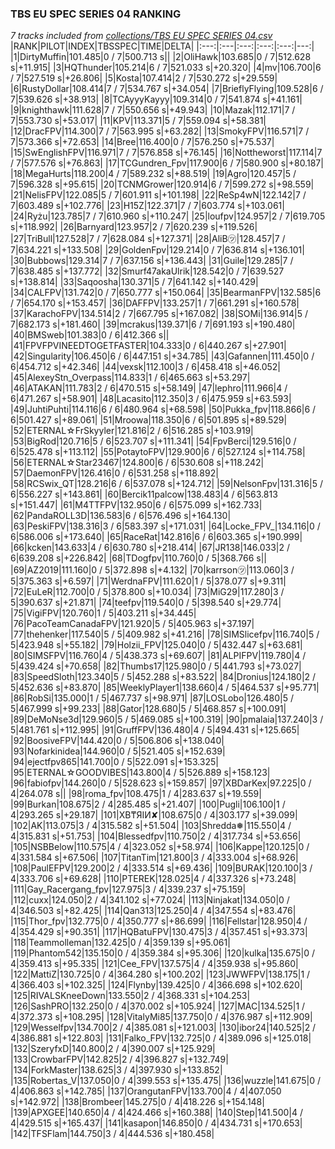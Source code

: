 ### TBS EU SPEC SERIES 04 RANKING
*7 tracks included from [collections/TBS EU SPEC SERIES 04.csv](/collections/TBS%20EU%20SPEC%20SERIES%2004.csv)*
|RANK|PILOT|INDEX|TBSSPEC|TIME|DELTA|
|:---:|:---|:---:|:---:|:---:|---:|
|1|DirtyMuffin|101.485|0 / 7|500.713 s||
|2|OliHawk|103.685|0 / 7|512.628 s|+11.915|
|3|HQThunder|105.214|6 / 7|521.033 s|+20.320|
|4|mv|106.700|6 / 7|527.519 s|+26.806|
|5|Kosta|107.414|2 / 7|530.272 s|+29.559|
|6|RustyDollar|108.414|7 / 7|534.767 s|+34.054|
|7|BrieflyFlying|109.528|6 / 7|539.626 s|+38.913|
|8|TCAyyyKayyy|109.314|0 / 7|541.874 s|+41.161|
|9|knighthawk|111.628|7 / 7|550.656 s|+49.943|
|10|Mazak|112.171|7 / 7|553.730 s|+53.017|
|11|KPV|113.371|5 / 7|559.094 s|+58.381|
|12|DracFPV|114.300|7 / 7|563.995 s|+63.282|
|13|SmokyFPV|116.571|7 / 7|573.366 s|+72.653|
|14|Bree|116.400|0 / 7|576.250 s|+75.537|
|15|SwEnglishFPV|116.971|7 / 7|576.858 s|+76.145|
|16|Nottheworst|117.114|7 / 7|577.576 s|+76.863|
|17|TCGundren_Fpv|117.900|6 / 7|580.900 s|+80.187|
|18|MegaHurts|118.200|4 / 7|589.232 s|+88.519|
|19|Agro|120.457|5 / 7|596.328 s|+95.615|
|20|TCNMGrower|120.914|6 / 7|599.272 s|+98.559|
|21|NelisFPV|122.085|5 / 7|601.911 s|+101.198|
|22|ReSp4wN|122.142|7 / 7|603.489 s|+102.776|
|23|H15Z|122.371|7 / 7|603.774 s|+103.061|
|24|Ryżu|123.785|7 / 7|610.960 s|+110.247|
|25|loufpv|124.957|2 / 7|619.705 s|+118.992|
|26|Barnyard|123.957|2 / 7|620.239 s|+119.526|
|27|TriBull|127.528|7 / 7|628.084 s|+127.371|
|28|AliB㋡|128.457|7 / 7|634.221 s|+133.508|
|29|GoldenFpv|129.214|0 / 7|636.814 s|+136.101|
|30|Bubbows|129.314|7 / 7|637.156 s|+136.443|
|31|Guile|129.285|7 / 7|638.485 s|+137.772|
|32|Smurf47akaUlrik|128.542|0 / 7|639.527 s|+138.814|
|33|Saqoosha|130.371|5 / 7|641.142 s|+140.429|
|34|CALFPV|131.742|0 / 7|650.777 s|+150.064|
|35|BearmanFPV|132.585|6 / 7|654.170 s|+153.457|
|36|DAFFPV|133.257|1 / 7|661.291 s|+160.578|
|37|KarachoFPV|134.514|2 / 7|667.795 s|+167.082|
|38|SOMi|136.914|5 / 7|682.173 s|+181.460|
|39|mcrakus|139.371|6 / 7|691.193 s|+190.480|
|40|BMSweb|101.383|0 / 6|412.366 s||
|41|FPVFPVINEEDTOGETFASTER|104.333|0 / 6|440.267 s|+27.901|
|42|Singularity|106.450|6 / 6|447.151 s|+34.785|
|43|Gafannen|111.450|0 / 6|454.712 s|+42.346|
|44|vexsk|112.100|3 / 6|458.418 s|+46.052|
|45|AlexeyStn_Overpass|114.833|1 / 6|465.663 s|+53.297|
|46|ATAKAN|111.783|2 / 6|470.515 s|+58.149|
|47|lephro|111.966|4 / 6|471.267 s|+58.901|
|48|Lacasito|112.350|3 / 6|475.959 s|+63.593|
|49|JuhtiPuhti|114.116|6 / 6|480.964 s|+68.598|
|50|Pukka_fpv|118.866|6 / 6|501.427 s|+89.061|
|51|Mroowa|118.350|6 / 6|501.895 s|+89.529|
|52|ETERNAL☆FrSkyyler|121.816|2 / 6|516.285 s|+103.919|
|53|BigRod|120.716|5 / 6|523.707 s|+111.341|
|54|FpvBerci|129.516|0 / 6|525.478 s|+113.112|
|55|PotaytoFPV|129.900|6 / 6|527.124 s|+114.758|
|56|ETERNAL☆Star23467|124.800|6 / 6|530.608 s|+118.242|
|57|DaemonFPV|126.416|0 / 6|531.258 s|+118.892|
|58|RCSwix_QT|128.216|6 / 6|537.078 s|+124.712|
|59|NelsonFpv|131.316|5 / 6|556.227 s|+143.861|
|60|Bercik11palcow|138.483|4 / 6|563.813 s|+151.447|
|61|M4TTFPV|132.950|6 / 6|575.099 s|+162.733|
|62|PandaROLL3D|136.583|6 / 6|576.496 s|+164.130|
|63|PeskiFPV|138.316|3 / 6|583.397 s|+171.031|
|64|Locke_FPV_|134.116|0 / 6|586.006 s|+173.640|
|65|RaceRat|142.816|6 / 6|603.365 s|+190.999|
|66|kcken|143.633|4 / 6|630.780 s|+218.414|
|67|JR138|146.033|2 / 6|639.208 s|+226.842|
|68|TDogfpv|110.760|0 / 5|368.766 s||
|69|AZ2019|111.160|0 / 5|372.898 s|+4.132|
|70|karrson㋡|113.060|3 / 5|375.363 s|+6.597|
|71|WerdnaFPV|111.620|1 / 5|378.077 s|+9.311|
|72|EuLeR|112.700|0 / 5|378.800 s|+10.034|
|73|MiG29|117.280|3 / 5|390.637 s|+21.871|
|74|teefpv|119.540|0 / 5|398.540 s|+29.774|
|75|VigiFPV|120.760|1 / 5|403.211 s|+34.445|
|76|PacoTeamCanadaFPV|121.920|5 / 5|405.963 s|+37.197|
|77|thehenker|117.540|5 / 5|409.982 s|+41.216|
|78|SIMSlicefpv|116.740|5 / 5|423.948 s|+55.182|
|79|Holzii_FPV|125.040|0 / 5|432.447 s|+63.681|
|80|SIMSFPV|116.760|4 / 5|438.373 s|+69.607|
|81|ALPIFPV|119.780|4 / 5|439.424 s|+70.658|
|82|Thumbs17|125.980|0 / 5|441.793 s|+73.027|
|83|SpeedSloth|123.340|5 / 5|452.288 s|+83.522|
|84|Dronius|124.180|2 / 5|452.636 s|+83.870|
|85|WeeklyPlayer1|138.660|4 / 5|464.537 s|+95.771|
|86|RobSi|135.000|1 / 5|467.737 s|+98.971|
|87|LOSLobo|126.480|5 / 5|467.999 s|+99.233|
|88|Gator|128.680|5 / 5|468.857 s|+100.091|
|89|DeMoNse3d|129.960|5 / 5|469.085 s|+100.319|
|90|pmalaia|137.240|3 / 5|481.761 s|+112.995|
|91|GruffFPV|136.480|4 / 5|494.431 s|+125.665|
|92|BoosiveFPV|144.420|0 / 5|506.806 s|+138.040|
|93|Nofarkinidea|144.960|0 / 5|521.405 s|+152.639|
|94|ejectfpv865|141.700|0 / 5|522.091 s|+153.325|
|95|ETERNAL☆GOODVIBES|143.800|4 / 5|526.889 s|+158.123|
|96|fabiofpv|144.260|0 / 5|528.623 s|+159.857|
|97|XBDarKex|97.225|0 / 4|264.078 s||
|98|roma_fpv|108.475|1 / 4|283.637 s|+19.559|
|99|Burkan|108.675|2 / 4|285.485 s|+21.407|
|100|Pugli|106.100|1 / 4|293.265 s|+29.187|
|101|XB₸ЯIИ✘|108.675|0 / 4|303.177 s|+39.099|
|102|AK|113.075|3 / 4|315.582 s|+51.504|
|103|Shredda❅|115.550|4 / 4|315.831 s|+51.753|
|104|Blessedfpv|110.750|2 / 4|317.734 s|+53.656|
|105|NSBBelow|110.575|4 / 4|323.052 s|+58.974|
|106|Kappe|120.125|0 / 4|331.584 s|+67.506|
|107|TitanTim|121.800|3 / 4|333.004 s|+68.926|
|108|PaulEFPV|129.200|2 / 4|333.514 s|+69.436|
|109|BURAK|120.100|3 / 4|333.706 s|+69.628|
|110|PTEREK|128.025|4 / 4|337.326 s|+73.248|
|111|Gay_Racergang_fpv|127.975|3 / 4|339.237 s|+75.159|
|112|cuxx|124.050|2 / 4|341.102 s|+77.024|
|113|Ninjakat|134.050|0 / 4|346.503 s|+82.425|
|114|Qan313|125.250|4 / 4|347.554 s|+83.476|
|115|Thor_fpv|132.775|0 / 4|350.777 s|+86.699|
|116|Fellstar|128.950|4 / 4|354.429 s|+90.351|
|117|HQBatuFPV|130.475|3 / 4|357.451 s|+93.373|
|118|Teammolleman|132.425|0 / 4|359.139 s|+95.061|
|119|Phantom542|135.150|0 / 4|359.384 s|+95.306|
|120|kulka|135.675|0 / 4|359.413 s|+95.335|
|121|Cee_FPV|137.575|4 / 4|359.938 s|+95.860|
|122|MattiZ|130.725|0 / 4|364.280 s|+100.202|
|123|JWWFPV|138.175|1 / 4|366.403 s|+102.325|
|124|Flynby|139.425|0 / 4|366.698 s|+102.620|
|125|RIVALSKneeDown|133.550|2 / 4|368.331 s|+104.253|
|126|SashPRO|132.250|0 / 4|370.002 s|+105.924|
|127|MAC|134.525|1 / 4|372.373 s|+108.295|
|128|VitalyMi85|137.750|0 / 4|376.987 s|+112.909|
|129|Wesselfpv|134.700|2 / 4|385.081 s|+121.003|
|130|ibor24|140.525|2 / 4|386.881 s|+122.803|
|131|Falko_FPV|132.725|0 / 4|389.096 s|+125.018|
|132|SzeryfxD|140.800|2 / 4|390.007 s|+125.929|
|133|CrowbarFPV|142.825|2 / 4|396.827 s|+132.749|
|134|ForkMaster|138.625|3 / 4|397.930 s|+133.852|
|135|Robertas_V|137.050|0 / 4|399.553 s|+135.475|
|136|wuzzle|141.675|0 / 4|406.863 s|+142.785|
|137|OrangutanFPV|133.700|4 / 4|407.050 s|+142.972|
|138|Brombeer|145.275|0 / 4|418.226 s|+154.148|
|139|APXGEE|140.650|4 / 4|424.466 s|+160.388|
|140|Step|141.500|4 / 4|429.515 s|+165.437|
|141|kasapon|146.850|0 / 4|434.731 s|+170.653|
|142|TFSFlam|144.750|3 / 4|444.536 s|+180.458|
